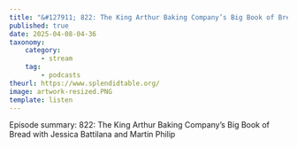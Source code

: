 ```yaml
---
title: "&#127911; 822: The King Arthur Baking Company’s Big Book of Bread with Jessica Battilana and Martin Philip"
published: true
date: 2025-04-08-04-36
taxonomy:
    category:
        - stream
    tag:
        - podcasts
theurl: https://www.splendidtable.org/
image: artwork-resized.PNG
template: listen
---
```


Episode summary: 822: The King Arthur Baking Company’s Big Book of Bread with Jessica Battilana and Martin Philip
